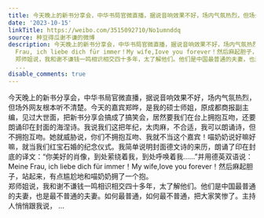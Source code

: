 ```yaml
---
title: 今天晚上的新书分享会，中华书局官微直播，据说音响效果不好，场内气氛热烈，但场外网友根本听不清楚。今天的嘉宾郑晔，是我的硕士师姐，原成都商报副主编，见过...
date: '2023-10-15'
linkTitle: https://weibo.com/3515092710/No1umnddq
source: 种豆得瓜谢不谦的微博
description: 今天晚上的新书分享会，中华书局官微直播，据说音响效果不好，场内气氛热烈，但场外网友根本听不清楚。今天的嘉宾郑晔，是我的硕士师姐，原成都商报副主编，见过大世面，把新书分享会搞成了搞笑会，居然要我们在台上拥抱互吻，还要朗诵印在封面的海涅诗。我说我们这把年纪，太肉麻，不合适，我可以朗诵诗，但不拥抱互吻。她就威胁说，你们不拥抱互吻、我就不当这个嘉宾！喵奶奶说好嘛好嘛，就当我们红宝石婚的纪念仪式。我简单说明封面德文诗的来历，朗诵了印在封底的译文：“你美好的肖像，到处萦绕着我，到处呼唤着我……”并用德英双语说：Meine
  Frau, ich liebe dich für immer！My wife,Iove you forever！然后麻起胆子，站起来，有点尴尬地和喵奶奶拥了一个抱。<br>
  郑师姐说，我和谢不谦钱一鸣相识相交四十多年，太了解他们。他们是中国最普通的夫妻，也是最不普通的夫妻。如何最普通，如何最不普通，把大家笑惨了。主持人悄悄跟我说，
  ...
disable_comments: true
---
```

今天晚上的新书分享会，中华书局官微直播，据说音响效果不好，场内气氛热烈，但场外网友根本听不清楚。今天的嘉宾郑晔，是我的硕士师姐，原成都商报副主编，见过大世面，把新书分享会搞成了搞笑会，居然要我们在台上拥抱互吻，还要朗诵印在封面的海涅诗。我说我们这把年纪，太肉麻，不合适，我可以朗诵诗，但不拥抱互吻。她就威胁说，你们不拥抱互吻、我就不当这个嘉宾！喵奶奶说好嘛好嘛，就当我们红宝石婚的纪念仪式。我简单说明封面德文诗的来历，朗诵了印在封底的译文：“你美好的肖像，到处萦绕着我，到处呼唤着我……”并用德英双语说：Meine Frau, ich liebe dich für immer！My wife,Iove you forever！然后麻起胆子，站起来，有点尴尬地和喵奶奶拥了一个抱。<br> 郑师姐说，我和谢不谦钱一鸣相识相交四十多年，太了解他们。他们是中国最普通的夫妻，也是最不普通的夫妻。如何最普通，如何最不普通，把大家笑惨了。主持人悄悄跟我说， ...